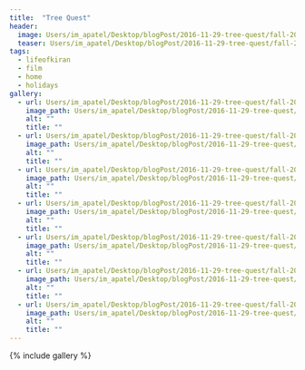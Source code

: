 ```yaml
---
title:  "Tree Quest"
header:
  image: Users/im_apatel/Desktop/blogPost/2016-11-29-tree-quest/fall-2016-01.jpg
  teaser: Users/im_apatel/Desktop/blogPost/2016-11-29-tree-quest/fall-2016-01.jpg
tags: 
  - lifeofkiran
  - film
  - home
  - holidays
gallery:
  - url: Users/im_apatel/Desktop/blogPost/2016-11-29-tree-quest/fall-2016-01.jpg
    image_path: Users/im_apatel/Desktop/blogPost/2016-11-29-tree-quest/fall-2016-01.jpg
    alt: ""
    title: ""
  - url: Users/im_apatel/Desktop/blogPost/2016-11-29-tree-quest/fall-2016-02.jpg
    image_path: Users/im_apatel/Desktop/blogPost/2016-11-29-tree-quest/fall-2016-02.jpg
    alt: ""
    title: ""
  - url: Users/im_apatel/Desktop/blogPost/2016-11-29-tree-quest/fall-2016-03.jpg
    image_path: Users/im_apatel/Desktop/blogPost/2016-11-29-tree-quest/fall-2016-03.jpg
    alt: ""
    title: ""
  - url: Users/im_apatel/Desktop/blogPost/2016-11-29-tree-quest/fall-2016-04.jpg
    image_path: Users/im_apatel/Desktop/blogPost/2016-11-29-tree-quest/fall-2016-04.jpg
    alt: ""
    title: ""
  - url: Users/im_apatel/Desktop/blogPost/2016-11-29-tree-quest/fall-2016-05.jpg
    image_path: Users/im_apatel/Desktop/blogPost/2016-11-29-tree-quest/fall-2016-05.jpg
    alt: ""
    title: ""
  - url: Users/im_apatel/Desktop/blogPost/2016-11-29-tree-quest/fall-2016-06.jpg
    image_path: Users/im_apatel/Desktop/blogPost/2016-11-29-tree-quest/fall-2016-06.jpg
    alt: ""
    title: ""
  - url: Users/im_apatel/Desktop/blogPost/2016-11-29-tree-quest/fall-2016-07.jpg
    image_path: Users/im_apatel/Desktop/blogPost/2016-11-29-tree-quest/fall-2016-07.jpg
    alt: ""
    title: ""
---
```


{% include gallery %}
